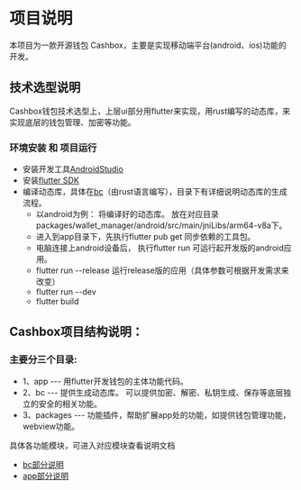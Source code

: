 # 项目说明
本项目为一款开源钱包 Cashbox，主要是实现移动端平台(android、ios)功能的开发。

## 技术选型说明
Cashbox钱包技术选型上，上层ui部分用flutter来实现，用rust编写的动态库，来实现底层的钱包管理、加密等功能。

### 环境安装 和 项目运行
-  安装开发工具[AndroidStudio](https://developer.android.com/studio/index.html)
-  安装[flutter SDK](https://flutterchina.club/get-started/install/)
-  编译动态库，具体在[bc](https://github.com/scryinfo/cashbox/blob/master/bc/README.md)（由rust语言编写），目录下有详细说明动态库的生成流程。
   - 以android为例： 将编译好的动态库。 放在对应目录packages/wallet_manager/android/src/main/jniLibs/arm64-v8a下。
   - 进入到app目录下，先执行flutter pub get 同步依赖的工具包。
   - 电脑连接上android设备后， 执行flutter run    可运行起开发版的android应用。
   - flutter run --release 运行release版的应用（具体参数可根据开发需求来改变）
   - flutter run --dev
   - flutter build

## Cashbox项目结构说明：
### 主要分三个目录:
- 1、app --- 用flutter开发钱包的主体功能代码。
- 2、bc --- 提供生成动态库。 可以提供加密、解密、私钥生成、保存等底层独立的安全的相关功能。
- 3、packages --- 功能插件，帮助扩展app处的功能，如提供钱包管理功能，webview功能。

具体各功能模块，可进入对应模块查看说明文档
- [bc部分说明](https://github.com/scryinfo/cashbox/blob/master/bc/README.md)
- [app部分说明](https://github.com/scryinfo/cashbox/blob/master/app/README.md)
